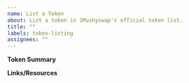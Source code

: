```yaml
---
name: List a Token
about: List a token in 1Mushyswap's official token list.
title: ""
labels: token-listing
assignees: ""
---
```


**Token Summary**

<!--
What is your project? What does your token do?
-->

**Links/Resources**

<!--
Add any links/resources about your project here to help us understand its legitimacy.

Key resources to include:

- A link to the token's GitHub repo
- Contract audits
- Contract verifications on [Sourcify](https://sourcify.dev)
-->
